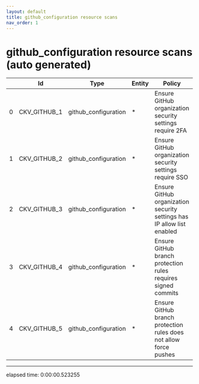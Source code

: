 ```yaml
---
layout: default
title: github_configuration resource scans
nav_order: 1
---
```


# github_configuration resource scans (auto generated)

|    | Id           | Type                 | Entity   | Policy                                                                 | IaC                  |
|----|--------------|----------------------|----------|------------------------------------------------------------------------|----------------------|
|  0 | CKV_GITHUB_1 | github_configuration | *        | Ensure GitHub organization security settings require 2FA               | github_configuration |
|  1 | CKV_GITHUB_2 | github_configuration | *        | Ensure GitHub organization security settings require SSO               | github_configuration |
|  2 | CKV_GITHUB_3 | github_configuration | *        | Ensure GitHub organization security settings has IP allow list enabled | github_configuration |
|  3 | CKV_GITHUB_4 | github_configuration | *        | Ensure GitHub branch protection rules requires signed commits          | github_configuration |
|  4 | CKV_GITHUB_5 | github_configuration | *        | Ensure GitHub branch protection rules does not allow force pushes      | github_configuration |


---


elapsed time: 0:00:00.523255
